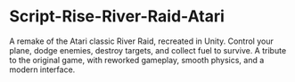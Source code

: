 # Script-Rise-River-Raid-Atari
A remake of the Atari classic River Raid, recreated in Unity.  Control your plane, dodge enemies, destroy targets, and collect fuel to survive. A tribute to the original game, with reworked gameplay, smooth physics, and a modern interface.
